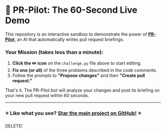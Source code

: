 # 🚀 PR-Pilot: The 60-Second Live Demo

This repository is an interactive sandbox to demonstrate the power of **[PR-Pilot](https://github.com/minhkhoango/pr-pilot)**, an AI that automatically writes pull request briefings.

### Your Mission (takes less than a minute):

1.  **Click the ✏️ icon** on the `challenge.py` file above to start editing.
2.  **Fix one (or all)** of the three problems described in the code comments.
3.  Follow the prompts to **"Propose changes"** and then **"Create pull request."**

That's it. The PR-Pilot bot will analyze your changes and post its briefing on your new pull request within 60 seconds.

---

### ⭐ Like what you see? [Star the main project on GitHub!](https://github.com/minhkhoango/pr-pilot) ⭐

DELETE!